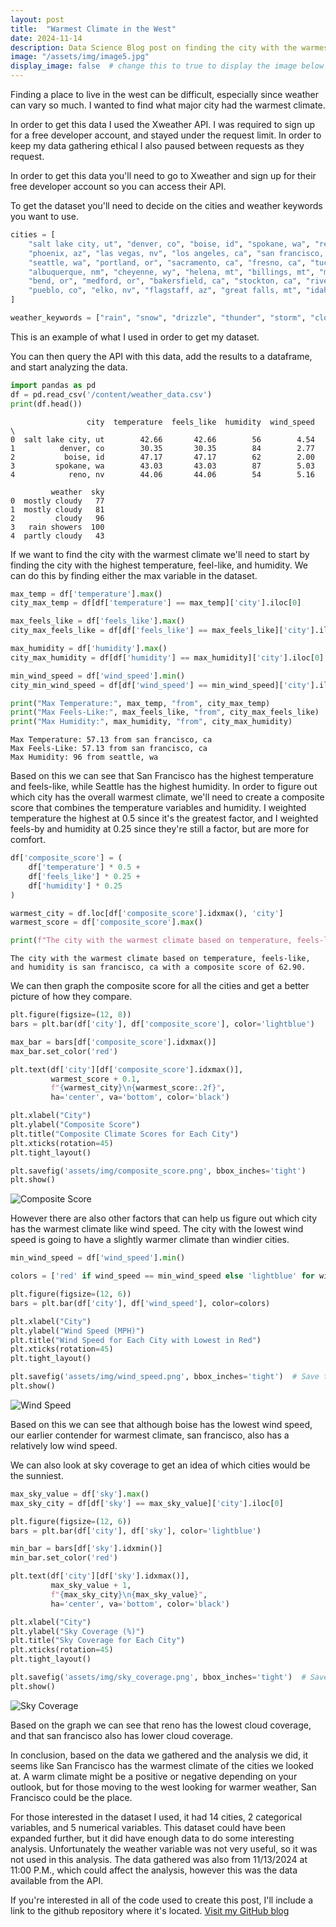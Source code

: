 ```yaml
---
layout: post
title:  "Warmest Climate in the West"
date: 2024-11-14
description: Data Science Blog post on finding the city with the warmest climate in the west 
image: "/assets/img/image5.jpg"
display_image: false  # change this to true to display the image below the banner 
---
```


Finding a place to live in the west can be difficult, especially since weather can vary so much. I wanted to find what major city had the warmest climate.

In order to get this data I used the Xweather API. I was required to sign up for a free developer account, and stayed under the request limit. In order to keep my data gathering ethical I also paused between requests as they request.

In order to get this data you'll need to go to Xweather and sign up for their free developer account so you can access their API.

To get the dataset you'll need to decide on the cities and weather keywords you want to use.


```python
cities = [
    "salt lake city, ut", "denver, co", "boise, id", "spokane, wa", "reno, nv",
    "phoenix, az", "las vegas, nv", "los angeles, ca", "san francisco, ca",
    "seattle, wa", "portland, or", "sacramento, ca", "fresno, ca", "tucson, az",
    "albuquerque, nm", "cheyenne, wy", "helena, mt", "billings, mt", "missoula, mt",
    "bend, or", "medford, or", "bakersfield, ca", "stockton, ca", "riverside, ca",
    "pueblo, co", "elko, nv", "flagstaff, az", "great falls, mt", "idaho falls, id"
]

weather_keywords = ["rain", "snow", "drizzle", "thunder", "storm", "cloudy", "windy"]
```

This is an example of what I used in order to get my dataset.

You can then query the API with this data, add the results to a dataframe, and start analyzing the data.


```python
import pandas as pd
df = pd.read_csv('/content/weather_data.csv')
print(df.head())
```

                     city  temperature  feels_like  humidity  wind_speed  \
    0  salt lake city, ut        42.66       42.66        56        4.54   
    1          denver, co        30.35       30.35        84        2.77   
    2           boise, id        47.17       47.17        62        2.00   
    3         spokane, wa        43.03       43.03        87        5.03   
    4            reno, nv        44.06       44.06        54        5.16   
    
             weather  sky  
    0  mostly cloudy   77  
    1  mostly cloudy   81  
    2         cloudy   96  
    3   rain showers  100  
    4  partly cloudy   43  
    

If we want to find the city with the warmest climate we'll need to start by finding the city with the highest temperature, feel-like, and humidity.
We can do this by finding either the max variable in the dataset.


```python
max_temp = df['temperature'].max()
city_max_temp = df[df['temperature'] == max_temp]['city'].iloc[0]

max_feels_like = df['feels_like'].max()
city_max_feels_like = df[df['feels_like'] == max_feels_like]['city'].iloc[0]

max_humidity = df['humidity'].max()
city_max_humidity = df[df['humidity'] == max_humidity]['city'].iloc[0]

min_wind_speed = df['wind_speed'].min()
city_min_wind_speed = df[df['wind_speed'] == min_wind_speed]['city'].iloc[0]

print("Max Temperature:", max_temp, "from", city_max_temp)
print("Max Feels-Like:", max_feels_like, "from", city_max_feels_like)
print("Max Humidity:", max_humidity, "from", city_max_humidity)
```

    Max Temperature: 57.13 from san francisco, ca
    Max Feels-Like: 57.13 from san francisco, ca
    Max Humidity: 96 from seattle, wa
    

Based on this we can see that San Francisco has the highest temperature and feels-like, while Seattle has the highest humidity. In order to figure out which city has the overall warmest climate, we'll need to create a composite score that combines the temperature variables and humidity. I weighted temperature the highest at 0.5 since it's the greatest factor, and I weighted feels-by and humidity at 0.25 since they're still a factor, but are more for comfort.


```python
df['composite_score'] = (
    df['temperature'] * 0.5 +
    df['feels_like'] * 0.25 +
    df['humidity'] * 0.25
)

warmest_city = df.loc[df['composite_score'].idxmax(), 'city']
warmest_score = df['composite_score'].max()

print(f"The city with the warmest climate based on temperature, feels-like, and humidity is {warmest_city} with a composite score of {warmest_score:.2f}.")

```

    The city with the warmest climate based on temperature, feels-like, and humidity is san francisco, ca with a composite score of 62.90.
    

We can then graph the composite score for all the cities and get a better picture of how they compare.


```python
plt.figure(figsize=(12, 8))
bars = plt.bar(df['city'], df['composite_score'], color='lightblue')

max_bar = bars[df['composite_score'].idxmax()]
max_bar.set_color('red')

plt.text(df['city'][df['composite_score'].idxmax()],
         warmest_score + 0.1,
         f"{warmest_city}\n{warmest_score:.2f}",
         ha='center', va='bottom', color='black')

plt.xlabel("City")
plt.ylabel("Composite Score")
plt.title("Composite Climate Scores for Each City")
plt.xticks(rotation=45)
plt.tight_layout()

plt.savefig('assets/img/composite_score.png', bbox_inches='tight')
plt.show()

```
![Composite Score](/ds-blog/assets/img/composite_score.png)
    


However there are also other factors that can help us figure out which city has the warmest climate like wind speed. The city with the lowest wind speed is going to have a slightly warmer climate than windier cities.


```python
min_wind_speed = df['wind_speed'].min()

colors = ['red' if wind_speed == min_wind_speed else 'lightblue' for wind_speed in df['wind_speed']]

plt.figure(figsize=(12, 6))
bars = plt.bar(df['city'], df['wind_speed'], color=colors)

plt.xlabel("City")
plt.ylabel("Wind Speed (MPH)")
plt.title("Wind Speed for Each City with Lowest in Red")
plt.xticks(rotation=45)
plt.tight_layout()

plt.savefig('assets/img/wind_speed.png', bbox_inches='tight')  # Save the plot
plt.show()
```
![Wind Speed](/ds-blog/assets/img/wind_speed.png)
    


Based on this we can see that although boise has the lowest wind speed, our earlier contender for warmest climate, san francisco, also has a relatively low wind speed.

We can also look at sky coverage to get an idea of which cities would be the sunniest.


```python
max_sky_value = df['sky'].max()
max_sky_city = df[df['sky'] == max_sky_value]['city'].iloc[0]

plt.figure(figsize=(12, 6))
bars = plt.bar(df['city'], df['sky'], color='lightblue')

min_bar = bars[df['sky'].idxmin()]
min_bar.set_color('red')

plt.text(df['city'][df['sky'].idxmax()],
         max_sky_value + 1,
         f"{max_sky_city}\n{max_sky_value}",
         ha='center', va='bottom', color='black')

plt.xlabel("City")
plt.ylabel("Sky Coverage (%)")
plt.title("Sky Coverage for Each City")
plt.xticks(rotation=45)
plt.tight_layout()

plt.savefig('assets/img/sky_coverage.png', bbox_inches='tight')  # Save the plot
plt.show()
```
![Sky Coverage](/ds-blog/assets/img/sky_coverage.png)
    


Based on the graph we can see that reno has the lowest cloud coverage, and that san francisco also has lower cloud coverage.

In conclusion, based on the data we gathered and the analysis we did, it seems like San Francisco has the warmest climate of the cities we looked at. A warm climate might be a positive or negative depending on your outlook, but for those moving to the west looking for warmer weather, San Francisco could be the place.

For those interested in the dataset I used, it had 14 cities, 2 categorical variables, and 5 numerical variables. This dataset could have been expanded further, but it did have enough data to do some interesting analysis. Unfortunately the weather variable was not very useful, so it was not used in this analysis. The data gathered was also from 11/13/2024 at 11:00 P.M., which could affect the analysis, however this was the data available from the API.

If you're interested in all of the code used to create this post, I'll include a link to the github repository where it's located.
[Visit my GitHub blog](https://github.com/willknisley/blog2/)
